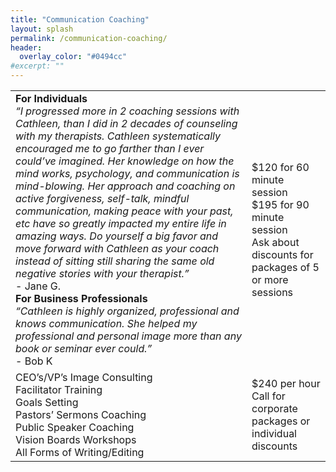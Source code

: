 ```yaml
---
title: "Communication Coaching"
layout: splash
permalink: /communication-coaching/
header:
  overlay_color: "#0494cc"
#excerpt: ""
---
```


<table>
  <tr>
    <td width="75%">
      <b>For Individuals</b><br>
      <i>“I progressed more in 2 coaching sessions with Cathleen, than I did in 2 decades of counseling with my therapists. Cathleen systematically encouraged me to go farther than I ever could’ve imagined. Her knowledge on how the mind works, psychology, and communication is mind-blowing. Her approach and coaching on active forgiveness, self-talk, mindful communication, making peace with your past, etc have so greatly impacted my entire life in amazing ways. Do yourself a big favor and move forward with Cathleen as your coach instead of sitting still sharing the same old negative stories with your therapist.”</i><br> 
      - Jane G.<br>
      <b>For Business Professionals</b><br>
      <i>“Cathleen is highly organized, professional and knows communication. She helped my professional and personal image more than any book or seminar ever could.”</i><br> 
      - Bob K<br>
    </td>
    <td>
      $120 for 60 minute session<br>
      $195 for 90 minute session<br>
      Ask about discounts for packages of 5 or more sessions<br>
    </td>
  </tr>
  <tr>
    <td width="75%">
      CEO’s/VP’s Image Consulting<br>
      Facilitator Training<br>
      Goals Setting<br>
      Pastors’ Sermons Coaching<br>
      Public Speaker Coaching<br>
      Vision Boards Workshops<br>
      All Forms of Writing/Editing<br>
    </td>
    <td>
      $240 per hour<br>
      Call for corporate packages or individual discounts<br>
    </td>
  </tr>
</table>